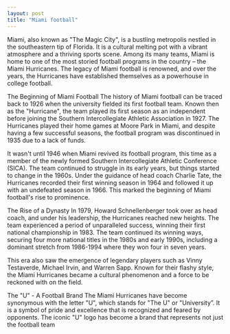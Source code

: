 ```yaml
---
layout: post
title: "Miami football"
---
```


Miami, also known as "The Magic City", is a bustling metropolis nestled in the southeastern tip of Florida. It is a cultural melting pot with a vibrant atmosphere and a thriving sports scene. Among its many teams, Miami is home to one of the most storied football programs in the country – the Miami Hurricanes. The legacy of Miami football is renowned, and over the years, the Hurricanes have established themselves as a powerhouse in college football.

The Beginning of Miami Football
The history of Miami football can be traced back to 1926 when the university fielded its first football team. Known then as the "Hurricane", the team played its first season as an independent before joining the Southern Intercollegiate Athletic Association in 1927. The Hurricanes played their home games at Moore Park in Miami, and despite having a few successful seasons, the football program was discontinued in 1935 due to a lack of funds.

It wasn't until 1946 when Miami revived its football program, this time as a member of the newly formed Southern Intercollegiate Athletic Conference (SICA). The team continued to struggle in its early years, but things started to change in the 1960s. Under the guidance of head coach Charlie Tate, the Hurricanes recorded their first winning season in 1964 and followed it up with an undefeated season in 1966. This marked the beginning of Miami football's rise to prominence.

The Rise of a Dynasty
In 1979, Howard Schnellenberger took over as head coach, and under his leadership, the Hurricanes reached new heights. The team experienced a period of unparalleled success, winning their first national championship in 1983. The team continued its winning ways, securing four more national titles in the 1980s and early 1990s, including a dominant stretch from 1986-1994 where they won four in seven years.

This era also saw the emergence of legendary players such as Vinny Testaverde, Michael Irvin, and Warren Sapp. Known for their flashy style, the Miami Hurricanes became a cultural phenomenon and a force to be reckoned with on the field.

The "U" - A Football Brand
The Miami Hurricanes have become synonymous with the letter "U", which stands for "The U" or "University”. It is a symbol of pride and excellence that is recognized and feared by opponents. The iconic "U" logo has become a brand that represents not just the football team